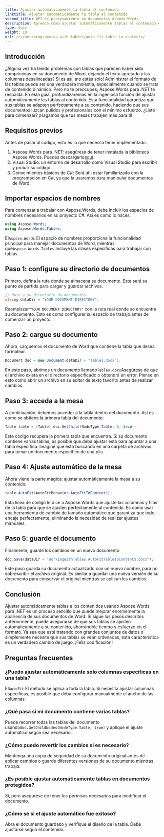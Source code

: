 ```yaml
---
title: Ajustar automáticamente la tabla al contenido
linktitle: Ajustar automáticamente la tabla al contenido
second_title: API de procesamiento de documentos Aspose.Words
description: Aprenda cómo ajustar automáticamente tablas al contenido en documentos de Word usando Aspose.Words para .NET con esta guía. Perfecto para formatear documentos de forma dinámica y ordenada.
type: docs
weight: 10
url: /es/net/programming-with-tables/auto-fit-table-to-contents/
---
```

## Introducción

¿Alguna vez ha tenido problemas con tablas que parecen haber sido comprimidas en su documento de Word, dejando el texto apretado y las columnas desalineadas? Si es así, ¡no estás solo! Administrar el formato de las tablas puede ser una verdadera molestia, especialmente cuando se trata de contenido dinámico. Pero no te preocupes; Aspose.Words para .NET te respalda. En esta guía, profundizaremos en la ingeniosa función de ajustar automáticamente las tablas al contenido. Esta funcionalidad garantiza que sus tablas se adapten perfectamente a su contenido, haciendo que sus documentos luzcan pulidos y profesionales con el mínimo esfuerzo. ¿Listo para comenzar? ¡Hagamos que tus mesas trabajen más para ti!

## Requisitos previos

Antes de pasar al código, esto es lo que necesita tener implementado:

1.  Aspose.Words para .NET: asegúrese de tener instalada la biblioteca Aspose.Words. Puedes descargarlo[aquí](https://releases.aspose.com/words/net/).
2. Visual Studio: un entorno de desarrollo como Visual Studio para escribir y probar su código.
3. Conocimientos básicos de C#: Será útil estar familiarizado con la programación en C#, ya que la usaremos para manipular documentos de Word.

## Importar espacios de nombres

Para comenzar a trabajar con Aspose.Words, debe incluir los espacios de nombres necesarios en su proyecto C#. Así es como lo haces:

```csharp
using Aspose.Words;
using Aspose.Words.Tables;
```

 El`Aspose.Words` El espacio de nombres proporciona la funcionalidad principal para manejar documentos de Word, mientras que`Aspose.Words.Tables` Incluye las clases específicas para trabajar con tablas.

## Paso 1: configure su directorio de documentos

Primero, defina la ruta donde se almacena su documento. Este será su punto de partida para cargar y guardar archivos.

```csharp
// Ruta a su directorio de documentos
string dataDir = "YOUR DOCUMENT DIRECTORY";
```

 Reemplazar`"YOUR DOCUMENT DIRECTORY"` con la ruta real donde se encuentra su documento. Esto es como configurar su espacio de trabajo antes de comenzar un proyecto.

## Paso 2: cargue su documento

Ahora, carguemos el documento de Word que contiene la tabla que desea formatear.

```csharp
Document doc = new Document(dataDir + "Tables.docx");
```

 En este paso, abrimos un documento llamado`Tables.docx`Asegúrese de que el archivo exista en el directorio especificado o obtendrá un error. Piense en esto como abrir un archivo en su editor de texto favorito antes de realizar cambios.

## Paso 3: acceda a la mesa

A continuación, debemos acceder a la tabla dentro del documento. Así es como se obtiene la primera tabla del documento:

```csharp
Table table = (Table) doc.GetChild(NodeType.Table, 0, true);
```

Este código recupera la primera tabla que encuentra. Si su documento contiene varias tablas, es posible que deba ajustar esto para apuntar a una tabla específica. Imagine que está buscando en una carpeta de archivos para tomar un documento específico de una pila.

## Paso 4: Ajuste automático de la mesa

Ahora viene la parte mágica: ajustar automáticamente la mesa a su contenido:

```csharp
table.AutoFit(AutoFitBehavior.AutoFitToContents);
```

Esta línea de código le dice a Aspose.Words que ajuste las columnas y filas de la tabla para que se ajusten perfectamente al contenido. Es como usar una herramienta de cambio de tamaño automático que garantiza que todo encaje perfectamente, eliminando la necesidad de realizar ajustes manuales.

## Paso 5: guarde el documento

Finalmente, guarde los cambios en un nuevo documento:

```csharp
doc.Save(dataDir + "WorkingWithTables.AutoFitTableToContents.docx");
```

Este paso guarda su documento actualizado con un nuevo nombre, para no sobrescribir el archivo original. Es similar a guardar una nueva versión de su documento para conservar el original mientras se aplican los cambios.

## Conclusión

Ajustar automáticamente tablas a los contenidos usando Aspose.Words para .NET es un proceso sencillo que puede mejorar enormemente la apariencia de sus documentos de Word. Si sigue los pasos descritos anteriormente, puede asegurarse de que sus tablas se ajusten automáticamente a su contenido, ahorrándole tiempo y esfuerzo en el formato. Ya sea que esté tratando con grandes conjuntos de datos o simplemente necesite que sus tablas se vean ordenadas, esta característica es un verdadero cambio de juego. ¡Feliz codificación!

## Preguntas frecuentes

### ¿Puedo ajustar automáticamente solo columnas específicas en una tabla?
 El`AutoFit` El método se aplica a toda la tabla. Si necesita ajustar columnas específicas, es posible que deba configurar manualmente el ancho de las columnas.

### ¿Qué pasa si mi documento contiene varias tablas?
 Puede recorrer todas las tablas del documento usando`doc.GetChildNodes(NodeType.Table, true)` y aplique el ajuste automático según sea necesario.

### ¿Cómo puedo revertir los cambios si es necesario?
Mantenga una copia de seguridad de su documento original antes de aplicar cambios o guarde diferentes versiones de su documento mientras trabaja.

### ¿Es posible ajustar automáticamente tablas en documentos protegidos?
Sí, pero asegúrese de tener los permisos necesarios para modificar el documento.

### ¿Cómo sé si el ajuste automático fue exitoso?
Abra el documento guardado y verifique el diseño de la tabla. Debe ajustarse según el contenido.